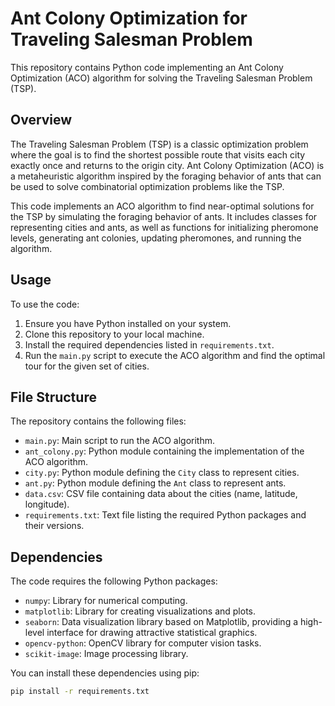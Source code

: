# Ant Colony Optimization for Traveling Salesman Problem

This repository contains Python code implementing an Ant Colony Optimization (ACO) algorithm for solving the Traveling Salesman Problem (TSP).

## Overview

The Traveling Salesman Problem (TSP) is a classic optimization problem where the goal is to find the shortest possible route that visits each city exactly once and returns to the origin city. Ant Colony Optimization (ACO) is a metaheuristic algorithm inspired by the foraging behavior of ants that can be used to solve combinatorial optimization problems like the TSP.

This code implements an ACO algorithm to find near-optimal solutions for the TSP by simulating the foraging behavior of ants. It includes classes for representing cities and ants, as well as functions for initializing pheromone levels, generating ant colonies, updating pheromones, and running the algorithm.

## Usage

To use the code:

1. Ensure you have Python installed on your system.
2. Clone this repository to your local machine.
3. Install the required dependencies listed in `requirements.txt`.
4. Run the `main.py` script to execute the ACO algorithm and find the optimal tour for the given set of cities.

## File Structure

The repository contains the following files:

- `main.py`: Main script to run the ACO algorithm.
- `ant_colony.py`: Python module containing the implementation of the ACO algorithm.
- `city.py`: Python module defining the `City` class to represent cities.
- `ant.py`: Python module defining the `Ant` class to represent ants.
- `data.csv`: CSV file containing data about the cities (name, latitude, longitude).
- `requirements.txt`: Text file listing the required Python packages and their versions.

## Dependencies

The code requires the following Python packages:

- `numpy`: Library for numerical computing.
- `matplotlib`: Library for creating visualizations and plots.
- `seaborn`: Data visualization library based on Matplotlib, providing a high-level interface for drawing attractive statistical graphics.
- `opencv-python`: OpenCV library for computer vision tasks.
- `scikit-image`: Image processing library.

You can install these dependencies using pip:

```bash
pip install -r requirements.txt
